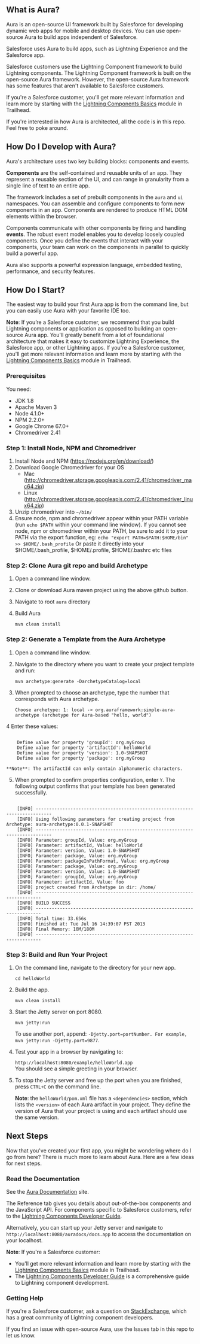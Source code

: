## What is Aura?

Aura is an open-source UI framework built by Salesforce for developing dynamic web apps for mobile and desktop 
devices. You can use open-source Aura to build apps independent of Salesforce.

Salesforce uses Aura to build apps, such as Lightning Experience and the Salesforce app. 

Salesforce customers use the Lightning Component framework to build Lightning components. The Lightning Component framework is built on the open-source Aura framework. However, the open-source Aura framework has some features that aren't available to Salesforce customers.

If you're a Salesforce customer, you'll get more relevant information and learn more by starting with the [Lightning Components Basics](https://trailhead.salesforce.com/en/modules/lex_dev_lc_basics) module in Trailhead. 

If you're interested in how Aura is architected, all the code is in this repo. Feel free to poke around.

## How Do I Develop with Aura?

Aura's architecture uses two key building blocks: components and events.
 
**Components** are the self-contained and reusable units of an app. They represent a reusable section of the UI, and can range in granularity from a single line of text to an entire app.

The framework includes a set of prebuilt components in the <code>aura</code> and <code>ui</code> namespaces. You can assemble and configure components to form new components in an app. Components are rendered to produce HTML DOM elements within the browser. 

Components communicate with other components by firing and handling **events**. The robust event model enables you to develop loosely coupled components. Once you define the events that interact with your components, your team can work on the components in parallel to quickly build a powerful app.

Aura also supports a powerful expression language, embedded testing, performance, and security features.

## How Do I Start?

The easiest way to build your first Aura app is from the command line, but you can easily use Aura
with your favorite IDE too.

**Note**: If you’re a Salesforce customer, we recommend that you build Lightning components or application as opposed to building an open-source Aura app. You'll greatly benefit from a lot of foundational architecture that makes it easy to customize Lightning Experience, the Salesforce app, or other Lightning apps. If you're a Salesforce customer, you'll get more relevant information and learn more by starting with the [Lightning Components Basics](https://trailhead.salesforce.com/en/modules/lex_dev_lc_basics) module in Trailhead.

### Prerequisites

You need:

* JDK 1.8
* Apache Maven 3
* Node 4.1.0+
* NPM 2.2.0+
* Google Chrome 67.0+
* Chromedriver 2.41

### Step 1: Install Node, NPM and Chromedriver

1. Install Node and NPM (https://nodejs.org/en/download/)
2. Download Google Chromedriver for your OS
    - Mac (http://chromedriver.storage.googleapis.com/2.41/chromedriver_mac64.zip)
    - Linux (http://chromedriver.storage.googleapis.com/2.41/chromedriver_linux64.zip)
3. Unzip chromedriver into `~/bin/`
4. Ensure node, npm and chromedriver appear within your PATH variable (run `echo $PATH` within your command line window).
   If you cannot see node, npm or chromedriver within your PATH, be sure to add it to your PATH via the export function, eg:
     `echo "export PATH=$PATH:$HOME/bin" >> $HOME/.bash_profile`
   Or paste it directly into your $HOME/.bash_profile, $HOME/.profile, $HOME/.bashrc etc files


### Step 2: Clone Aura git repo and build Archetype

1. Open a command line window.
2. Clone or download Aura maven project using the above github button.
3. Navigate to root `aura` directory
4. Build Aura

    `mvn clean install`

### Step 2: Generate a Template from the Aura Archetype

1. Open a command line window.
2. Navigate to the directory where you want to create your project template and run:

    `mvn archetype:generate -DarchetypeCatalog=local`
       
3. When prompted to choose an archetype, type the number that corresponds with Aura archetype.

    `Choose archetype:
     1: local -> org.auraframework:simple-aura-archetype (archetype for Aura-based "hello, world")`
     
4 Enter these values:
<pre><code>
    Define value for property 'groupId': org.myGroup
    Define value for property 'artifactId': helloWorld
    Define value for property 'version': 1.0-SNAPSHOT
    Define value for property 'package': org.myGroup
</code></pre>
    **Note**: The artifactId can only contain alphanumeric characters.
5. When prompted to confirm properties configuration, enter `Y`.
The following output confirms that your template has been generated successfully.
<pre><code>
    [INFO] ----------------------------------------------------------------------------
    [INFO] Using following parameters for creating project from Archetype: aura-archetype:0.0.1-SNAPSHOT
    [INFO] ----------------------------------------------------------------------------
    [INFO] Parameter: groupId, Value: org.myGroup
    [INFO] Parameter: artifactId, Value: helloWorld
    [INFO] Parameter: version, Value: 1.0-SNAPSHOT
    [INFO] Parameter: package, Value: org.myGroup
    [INFO] Parameter: packageInPathFormat, Value: org.myGroup
    [INFO] Parameter: package, Value: org.myGroup
    [INFO] Parameter: version, Value: 1.0-SNAPSHOT
    [INFO] Parameter: groupId, Value: org.myGroup
    [INFO] Parameter: artifactId, Value: foo
    [INFO] project created from Archetype in dir: /home/<project-path>
    [INFO] ------------------------------------------------------------------------
    [INFO] BUILD SUCCESS
    [INFO] ------------------------------------------------------------------------
    [INFO] Total time: 33.656s
    [INFO] Finished at: Tue Jul 16 14:39:07 PST 2013
    [INFO] Final Memory: 10M/180M
    [INFO] ------------------------------------------------------------------------
</code></pre>

### Step 3: Build and Run Your Project
   
1. On the command line, navigate to the directory for your new app.

    `cd helloWorld` 
    
2. Build the app.

    `mvn clean install`
    
3. Start the Jetty server on port 8080.

    `mvn jetty:run`
    
    To use another port, append: `-Djetty.port=portNumber. For example, mvn jetty:run -Djetty.port=9877`.
4. Test your app in a browser by navigating to:

    `http://localhost:8080/example/helloWorld.app`       
You should see a simple greeting in your browser.
5. To stop the Jetty server and free up the port when you are finished, press `CTRL+C` on the command line.
    
    **Note**: the `helloWorld/pom.xml` file has a `<dependencies>` section, which lists the `<version>` of each Aura 
artifact in your project. They define the version of Aura that your project is using and each artifact 
<dependency> should use the same version.

## Next Steps

Now that you've created your first app, you might be wondering where do I go from here? There is much more to learn about Aura. Here are a few ideas for next steps.

### Read the Documentation

See the [Aura Documentation](http://documentation.auraframework.org/auradocs) site.

The Reference tab gives you details about out-of-the-box components and the JavaScript API. For components specific to Salesforce customers, refer to the [Lightning Components Developer Guide](https://developer.salesforce.com/docs/atlas.en-us.lightning.meta/lightning/).

Alternatively, you can start up your Jetty server and navigate to `http://localhost:8080/auradocs/docs.app` 
to access the documentation on your localhost.

**Note**: If you're a Salesforce customer:

+ You'll get more relevant information and learn more by starting with the [Lightning Components Basics](https://trailhead.salesforce.com/en/modules/lex_dev_lc_basics) module in Trailhead.
+ The [Lightning Components Developer Guide](https://developer.salesforce.com/docs/atlas.en-us.lightning.meta/lightning/) is a comprehensive guide to Lightning component development.

### Getting Help
If you're a Salesforce customer, ask a question on [StackExchange](https://salesforce.stackexchange.com/questions/tagged/lightning-components), which has a great community of Lightning component developers.

If you find an issue with open-source Aura, use the Issues tab in this repo to let us know. 


